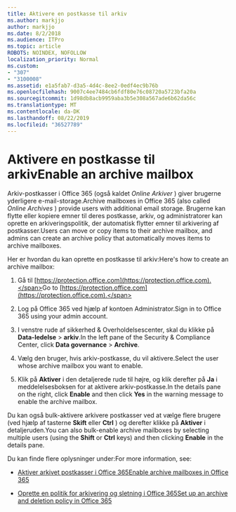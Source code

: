 ```yaml
---
title: Aktivere en postkasse til arkiv
ms.author: markjjo
author: markjjo
ms.date: 8/2/2018
ms.audience: ITPro
ms.topic: article
ROBOTS: NOINDEX, NOFOLLOW
localization_priority: Normal
ms.custom:
- "307"
- "3100008"
ms.assetid: e1a5fab7-d3a5-4d4c-8ee2-0edf4ec9b76b
ms.openlocfilehash: 9007c4ee7484cb6fdf80e76c08720a5723bfa20a
ms.sourcegitcommit: 1d98db8acb9959aba3b5e308a567ade6b62da56c
ms.translationtype: MT
ms.contentlocale: da-DK
ms.lasthandoff: 08/22/2019
ms.locfileid: "36527789"
---
```

# <a name="enable-an-archive-mailbox"></a><span data-ttu-id="c6494-102">Aktivere en postkasse til arkiv</span><span class="sxs-lookup"><span data-stu-id="c6494-102">Enable an archive mailbox</span></span>

<span data-ttu-id="c6494-103">Arkiv-postkasser i Office 365 (også kaldet *Online Arkiver* ) giver brugerne yderligere e-mail-storage.</span><span class="sxs-lookup"><span data-stu-id="c6494-103">Archive mailboxes in Office 365 (also called  *Online Archives*  ) provide users with additional email storage.</span></span> <span data-ttu-id="c6494-104">Brugerne kan flytte eller kopiere emner til deres postkasse, arkiv, og administratorer kan oprette en arkiveringspolitik, der automatisk flytter emner til arkivering af postkasser.</span><span class="sxs-lookup"><span data-stu-id="c6494-104">Users can move or copy items to their archive mailbox, and admins can create an archive policy that automatically moves items to archive mailboxes.</span></span>
  
<span data-ttu-id="c6494-105">Her er hvordan du kan oprette en postkasse til arkiv:</span><span class="sxs-lookup"><span data-stu-id="c6494-105">Here's how to create an archive mailbox:</span></span>
  
1. <span data-ttu-id="c6494-106">Gå til [https://protection.office.com](https://protection.office.com).</span><span class="sxs-lookup"><span data-stu-id="c6494-106">Go to [https://protection.office.com](https://protection.office.com).</span></span>

2. <span data-ttu-id="c6494-107">Log på Office 365 ved hjælp af kontoen Administrator.</span><span class="sxs-lookup"><span data-stu-id="c6494-107">Sign in to Office 365 using your admin account.</span></span>

3. <span data-ttu-id="c6494-108">I venstre rude af sikkerhed &amp; Overholdelsescenter, skal du klikke på **Data-ledelse** \> **arkiv**.</span><span class="sxs-lookup"><span data-stu-id="c6494-108">In the left pane of the Security &amp; Compliance Center, click **Data governance** \> **Archive**.</span></span>

4. <span data-ttu-id="c6494-109">Vælg den bruger, hvis arkiv-postkasse, du vil aktivere.</span><span class="sxs-lookup"><span data-stu-id="c6494-109">Select the user whose archive mailbox you want to enable.</span></span>

5. <span data-ttu-id="c6494-110">Klik på **Aktiver** i den detaljerede rude til højre, og klik derefter på **Ja** i meddelelsesboksen for at aktivere arkiv-postkasse.</span><span class="sxs-lookup"><span data-stu-id="c6494-110">In the details pane on the right, click **Enable** and then click **Yes** in the warning message to enable the archive mailbox.</span></span>

<span data-ttu-id="c6494-111">Du kan også bulk-aktivere arkivere postkasser ved at vælge flere brugere (ved hjælp af tasterne **Skift** eller **Ctrl** ) og derefter klikke på **Aktiver** i detaljeruden.</span><span class="sxs-lookup"><span data-stu-id="c6494-111">You can also bulk-enable archive mailboxes by selecting multiple users (using the **Shift** or **Ctrl** keys) and then clicking **Enable** in the details pane.</span></span>
  
<span data-ttu-id="c6494-112">Du kan finde flere oplysninger under:</span><span class="sxs-lookup"><span data-stu-id="c6494-112">For more information, see:</span></span>
  
- [<span data-ttu-id="c6494-113">Aktiver arkivet postkasser i Office 365</span><span class="sxs-lookup"><span data-stu-id="c6494-113">Enable archive mailboxes in Office 365</span></span>](https://support.office.com/article/enable-archive-mailboxes-in-the-office-365-security-compliance-center-268a109e-7843-405b-bb3d-b9393b2342ce)

- [<span data-ttu-id="c6494-114">Oprette en politik for arkivering og sletning i Office 365</span><span class="sxs-lookup"><span data-stu-id="c6494-114">Set up an archive and deletion policy in Office 365</span></span>](https://support.office.com/article/Set-up-an-archive-and-deletion-policy-for-mailboxes-in-your-Office-365-organization-ec3587e4-7b4a-40fb-8fb8-8aa05aeae2ce)
